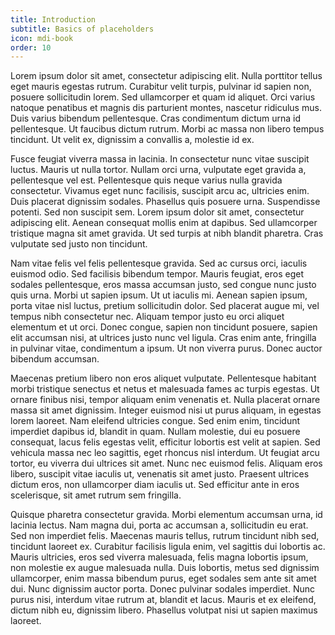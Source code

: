 ```yaml
---
title: Introduction
subtitle: Basics of placeholders
icon: mdi-book
order: 10
---
```


Lorem ipsum dolor sit amet, consectetur adipiscing elit. Nulla porttitor tellus eget mauris egestas rutrum. Curabitur velit turpis, pulvinar id sapien non, posuere sollicitudin lorem. Sed ullamcorper et quam id aliquet. Orci varius natoque penatibus et magnis dis parturient montes, nascetur ridiculus mus. Duis varius bibendum pellentesque. Cras condimentum dictum urna id pellentesque. Ut faucibus dictum rutrum. Morbi ac massa non libero tempus tincidunt. Ut velit ex, dignissim a convallis a, molestie id ex.

Fusce feugiat viverra massa in lacinia. In consectetur nunc vitae suscipit luctus. Mauris ut nulla tortor. Nullam orci urna, vulputate eget gravida a, pellentesque vel est. Pellentesque quis neque varius nulla gravida consectetur. Vivamus eget nunc facilisis, suscipit arcu ac, ultricies enim. Duis placerat dignissim sodales. Phasellus quis posuere urna. Suspendisse potenti. Sed non suscipit sem. Lorem ipsum dolor sit amet, consectetur adipiscing elit. Aenean consequat mollis enim at dapibus. Sed ullamcorper tristique magna sit amet gravida. Ut sed turpis at nibh blandit pharetra. Cras vulputate sed justo non tincidunt.

Nam vitae felis vel felis pellentesque gravida. Sed ac cursus orci, iaculis euismod odio. Sed facilisis bibendum tempor. Mauris feugiat, eros eget sodales pellentesque, eros massa accumsan justo, sed congue nunc justo quis urna. Morbi ut sapien ipsum. Ut ut iaculis mi. Aenean sapien ipsum, porta vitae nisl luctus, pretium sollicitudin dolor. Sed placerat augue mi, vel tempus nibh consectetur nec. Aliquam tempor justo eu orci aliquet elementum et ut orci. Donec congue, sapien non tincidunt posuere, sapien elit accumsan nisi, at ultrices justo nunc vel ligula. Cras enim ante, fringilla in pulvinar vitae, condimentum a ipsum. Ut non viverra purus. Donec auctor bibendum accumsan.

Maecenas pretium libero non eros aliquet vulputate. Pellentesque habitant morbi tristique senectus et netus et malesuada fames ac turpis egestas. Ut ornare finibus nisi, tempor aliquam enim venenatis et. Nulla placerat ornare massa sit amet dignissim. Integer euismod nisi ut purus aliquam, in egestas lorem laoreet. Nam eleifend ultricies congue. Sed enim enim, tincidunt imperdiet dapibus id, blandit in quam. Nullam molestie, dui eu posuere consequat, lacus felis egestas velit, efficitur lobortis est velit at sapien. Sed vehicula massa nec leo sagittis, eget rhoncus nisl interdum. Ut feugiat arcu tortor, eu viverra dui ultrices sit amet. Nunc nec euismod felis. Aliquam eros libero, suscipit vitae iaculis ut, venenatis sit amet justo. Praesent ultrices dictum eros, non ullamcorper diam iaculis ut. Sed efficitur ante in eros scelerisque, sit amet rutrum sem fringilla.

Quisque pharetra consectetur gravida. Morbi elementum accumsan urna, id lacinia lectus. Nam magna dui, porta ac accumsan a, sollicitudin eu erat. Sed non imperdiet felis. Maecenas mauris tellus, rutrum tincidunt nibh sed, tincidunt laoreet ex. Curabitur facilisis ligula enim, vel sagittis dui lobortis ac. Mauris ultricies, eros sed viverra malesuada, felis magna lobortis ipsum, non molestie ex augue malesuada nulla. Duis lobortis, metus sed dignissim ullamcorper, enim massa bibendum purus, eget sodales sem ante sit amet dui. Nunc dignissim auctor porta. Donec pulvinar sodales imperdiet. Nunc purus nisi, interdum vitae rutrum at, blandit et lacus. Mauris et ex eleifend, dictum nibh eu, dignissim libero. Phasellus volutpat nisi ut sapien maximus laoreet.
